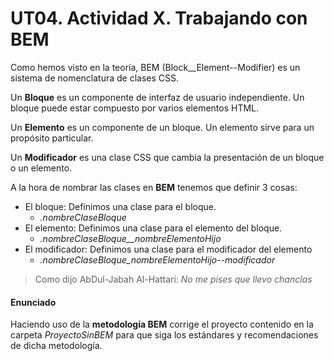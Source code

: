 # UT04. Actividad X. Trabajando con BEM

Como hemos visto en la teoría, BEM (Block__Element--Modifier) es un sistema de nomenclatura de clases CSS.

Un **Bloque** es un componente de interfaz de usuario independiente. Un bloque puede estar compuesto por varios elementos HTML.

Un **Elemento** es un componente de un bloque. Un elemento sirve para un propósito particular.

Un **Modificador** es una clase CSS que cambia la presentación de un bloque o un elemento.

A la hora de nombrar las clases en **BEM** tenemos que definir 3 cosas:

- El bloque: Definimos una clase para el bloque.
    - *.nombreClaseBloque*
- El elemento: Definimos una clase para el elemento del bloque.
    - *.nombreClaseBloque__nombreElementoHijo*
- El modificador: Definimos una clase para el modificador del elemento
    - *.nombreClaseBloque_nombreElementoHijo--modificador*

>Como dijo AbDul-Jabah Al-Hattari: *No me pises que llevo chanclas*

#### Enunciado

Haciendo uso de la **metodología BEM** corrige el proyecto contenido en la carpeta *ProyectoSinBEM* para que siga los estándares y recomendaciones de dicha metodología.